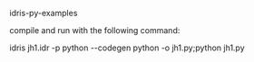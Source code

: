 idris-py-examples

compile and run with the following command:

idris jh1.idr -p python --codegen python -o jh1.py;python jh1.py


